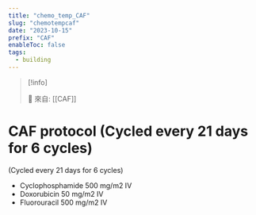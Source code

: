 ```yaml
---
title: "chemo_temp_CAF"
slug: "chemotempcaf"
date: "2023-10-15"
prefix: "CAF"
enableToc: false
tags:
  - building
---
```


> [!info]
>
> 🌱 來自: [[CAF]]

# CAF protocol (Cycled every 21 days for 6 cycles)

(Cycled every 21 days for 6 cycles)

- Cyclophosphamide 500 mg/m2 IV
- Doxorubicin 50 mg/m2 IV
- Fluorouracil 500 mg/m2 IV
